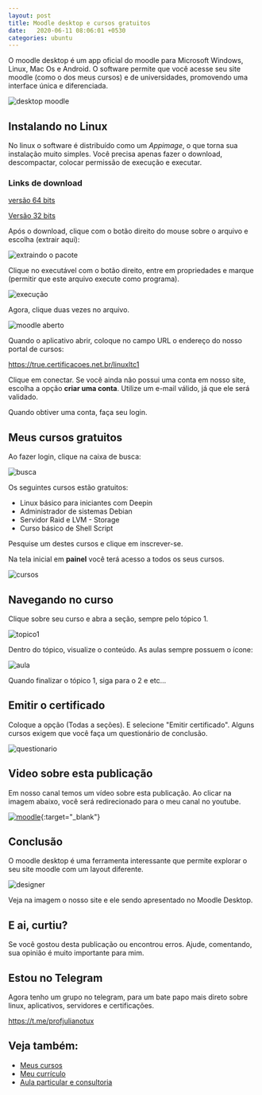 ```yaml
---
layout: post
title: Moodle desktop e cursos gratuitos
date:   2020-06-11 08:06:01 +0530
categories: ubuntu
---
```


O moodle desktop é um app oficial do moodle para Microsoft Windows, Linux, Mac Os e Android. O software permite que você acesse seu site moodle (como o dos meus cursos) e de universidades, promovendo uma interface única e diferenciada.

![desktop moodle](/images/desktpmoodle.png)
<!-- more -->


## Instalando no Linux

No linux o software é distribuído como um *Appimage*, o que torna sua instalação muito simples. Você precisa apenas fazer o download, descompactar, colocar permissão de execução e executar.

### Links de download

[versão 64 bits](https://download.moodle.org/desktop/download.php?platform=linux&arch=64)

[Versão 32 bits](https://download.moodle.org/desktop/download.php?platform=linux&arch=32)

Após o download, clique com o botão direito do mouse sobre o arquivo e escolha (extrair aqui):

![extraindo o pacote](/images/extrair.png)

Clique no executável com o botão direito, entre em propriedades e marque (permitir que este arquivo execute como programa).

![execução](/images/exec.png)

Agora, clique duas vezes no arquivo.

![moodle aberto](/images/moodle1.png)

Quando o aplicativo abrir, coloque no campo URL o endereço do nosso portal de cursos:


<https://true.certificacoes.net.br/linuxltc1>

Clique em conectar. Se você ainda não possui uma conta em nosso site, escolha a opção **criar uma conta**. Utilize um e-mail válido, já que ele será validado.

Quando obtiver uma conta, faça seu login.


## Meus cursos gratuitos

Ao fazer login, clique na caixa de busca:

![busca](/images/busca.png)

Os seguintes cursos estão gratuitos:

- Linux básico para iniciantes com Deepin
- Administrador de sistemas Debian
- Servidor Raid e LVM - Storage
- Curso básico de Shell Script

Pesquise um destes cursos e clique em inscrever-se. 

Na tela inicial em **painel** você terá acesso a todos os seus cursos.

![cursos](/images/cursos.png)


## Navegando no curso

Clique sobre seu curso e abra a seção, sempre pelo tópico 1.

![topico1](/images/topico1.png)

Dentro do tópico, visualize o conteúdo. As aulas sempre possuem o ícone: 

![aula](/images/aula1.png)

Quando finalizar o tópico 1, siga para o 2 e etc...

## Emitir o certificado

Coloque a opção (Todas a seções). E selecione "Emitir certificado". Alguns cursos exigem que você faça um questionário de conclusão.

![questionario](/images/certificado.png)


## Video sobre esta publicação
Em nosso canal temos um vídeo sobre esta publicação. Ao clicar na imagem abaixo, você será redirecionado para o meu canal no youtube.

[![moodle](http://img.youtube.com/vi/Xb3gNcMzFFw/0.jpg)](http://www.youtube.com/watch?v=Xb3gNcMzFFw "moodle"){:target="_blank"}





## Conclusão

O moodle desktop é uma ferramenta interessante que permite explorar o seu site moodle com um layout diferente. 

![designer](/images/designer.png)

Veja na imagem o nosso site e ele sendo apresentado no Moodle Desktop. 





## E ai, curtiu?

Se você gostou desta publicação ou encontrou erros. Ajude, comentando, sua opinião é muito importante para mim.

## Estou no Telegram
Agora tenho um grupo no telegram, para um bate papo mais direto sobre linux, aplicativos, servidores e certificações.

<https://t.me/profjulianotux>



## Veja também:
- [Meus cursos](https://profjulianoramos.github.io/cursos/)
- [Meu currículo](https://profjulianoramos.github.io/curriculo/)
- [Aula particular e consultoria](https://profjulianoramos.github.io/consultoria/)